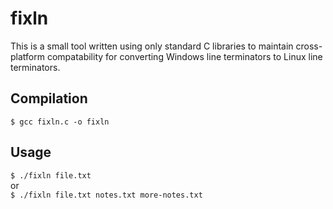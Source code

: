 # fixln

This is a small tool written using only standard C libraries to maintain cross-platform compatability for converting Windows line terminators to Linux line terminators.

## Compilation

`$ gcc fixln.c -o fixln`

## Usage

`$ ./fixln file.txt`<br>
or<br>
`$ ./fixln file.txt notes.txt more-notes.txt`


